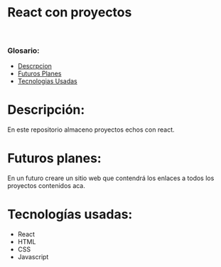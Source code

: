 <h1>React con proyectos</h1></br>

### Glosario:
- [Descrpcion](https://github.com/maybe9999/Learn-React-with-project/tree/main?tab=readme-ov-file#descripción)
- [Futuros Planes](#futuros-planes)
- [Tecnologias Usadas](#tecnologías-usadas)

# Descripción:

<p> En este repositorio almaceno proyectos echos con react.</p>

# Futuros planes:
En un futuro creare un sitio web que contendrá los enlaces a todos los proyectos contenidos aca.

# Tecnologías usadas:
- React
- HTML
- CSS
- Javascript


